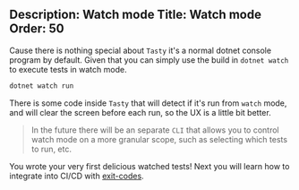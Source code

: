 Description: Watch mode
Title: Watch mode
Order: 50
---
Cause there is nothing special about `Tasty` it's a normal dotnet console program by default. Given that you can simply use the build in `dotnet watch` to execute tests in watch mode.

```cmd
dotnet watch run
```

There is some code inside `Tasty` that will detect if it's run from `watch` mode, and will clear the screen before each run, so the UX is a little bit better.

> In the future there will be an separate `CLI` that allows you to control watch mode on a more granular scope, such as selecting which tests to run, etc.

You wrote your very first delicious watched tests! Next you will learn how to integrate into CI/CD with [exit-codes](70-exit-codes.html).
